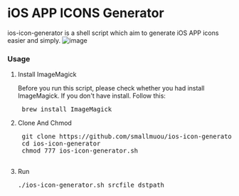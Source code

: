 # iOS APP ICONS Generator

ios-icon-generator is a shell script which aim to generate iOS APP icons easier and simply.
![image](ios-icon-generator.gif)

### Usage
1. Install ImageMagick
	
	Before you run this script, please check whether you had install ImageMagick. If you don't have install. Follow this:
	<pre>
	brew install ImageMagick</pre>

2. Clone And Chmod
	<pre>
	git clone https://github.com/smallmuou/ios-icon-generator
	cd ios-icon-generator
	chmod 777 ios-icon-generator.sh
	</pre>
3. Run
	<pre>./ios-icon-generator.sh srcfile dstpath</pre>
